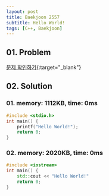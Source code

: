 ```yaml
---
layout: post
title: Baekjoon 2557
subtitle: Hello World!
tags: [C++, Baekjoon]
---
```


## 01. Problem

[문제 확인하기](https://www.acmicpc.net/problem/2557){:target="_blank"}

## 02. Solution

### 01. memory: 1112KB, time: 0ms

```C++
#include <stdio.h>
int main() {
    printf("Hello World!");
    return 0;
}
```

### 02. memory: 2020KB, time: 0ms

```C++
#include <iostream>
int main() {
    std::cout << "Hello World!"
    return 0;
}
```
